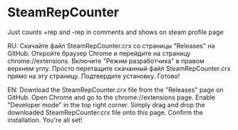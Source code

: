 # SteamRepCounter
Just counts +rep and -rep in comments and shows on steam profile page

RU:
Скачайте файл SteamRepCounter.crx со страницы "Releases" на GitHub.
Откройте браузер Chrome и перейдите на страницу chrome://extensions.
Включите "Режим разработчика" в правом верхнем углу.
Просто перетащите скачанный файл SteamRepCounter.crx прямо на эту страницу.
Подтвердите установку. Готово!

EN:
Download the SteamRepCounter.crx file from the "Releases" page on GitHub.
Open Chrome and go to the chrome://extensions page.
Enable "Developer mode" in the top right corner.
Simply drag and drop the downloaded SteamRepCounter.crx file onto this page.
Confirm the installation. You're all set!
